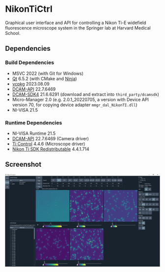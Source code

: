 # NikonTiCtrl

Graphical user interface and API for controlling a Nikon Ti-E widefield fluorescence microscope system in the Springer lab at Harvard Medical School.

## Dependencies

### Build Dependencies
* MSVC 2022 (with Git for Windows)
* [Qt](https://www.qt.io/download-open-source) 6.5.2 (with CMake and [Ninja](https://ninja-build.org))
* [vcpkg](https://vcpkg.io) 2023.08.09
* [DCAM-API](https://dcam-api.com) 22.7.6469
* [DCAM-SDK4](https://dcam-api.com/dcam-sdk-login/) 21.6.6291 (download and extract into `third_party/dcamsdk`)
* Micro-Manager 2.0 (e.g. 2.0.1_20220705, a version with Device API version 70, for copying device adapter `mmgr_dal_NikonTI.dll`)
* NI-VISA 21.5

### Runtime Dependencies
* NI-VISA Runtime 21.5
* [DCAM-API](https://dcam-api.com) 22.7.6469 (Camera driver)
* [Ti Control](https://www.nikon.com/products/microscope-solutions/support/download/software/biological/index.htm#toc02) 4.4.6 (Microscope driver) 
* [Nikon Ti SDK Redistributable](https://micro-manager.org/wiki/NikonTI) 4.4.1.714

## Screenshot
![screenshot](.github/screenshot.jpg)
